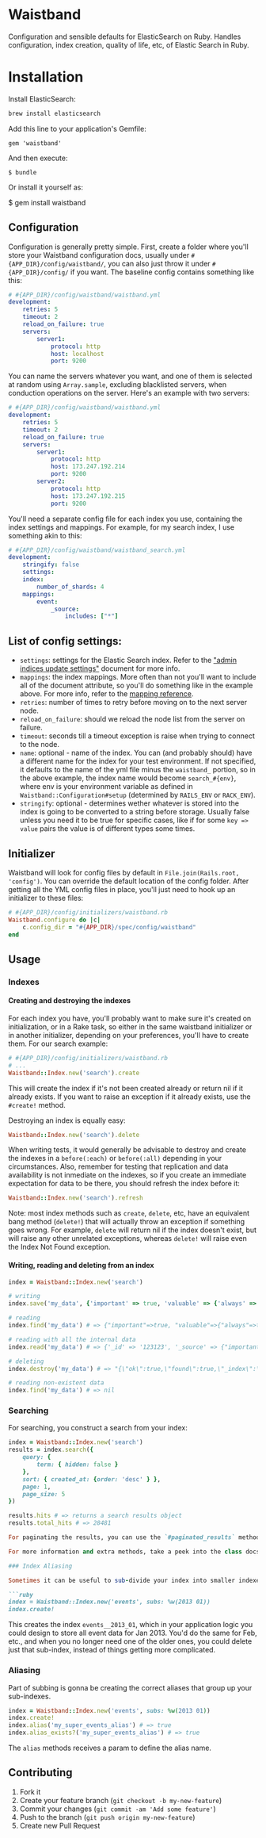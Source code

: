 # Waistband

Configuration and sensible defaults for ElasticSearch on Ruby.  Handles configuration, index creation, quality of life, etc, of Elastic Search in Ruby.

# Installation

Install ElasticSearch:

```bash
brew install elasticsearch
```

Add this line to your application's Gemfile:

    gem 'waistband'

And then execute:

    $ bundle

Or install it yourself as:

$ gem install waistband

## Configuration

Configuration is generally pretty simple.  First, create a folder where you'll store your Waistband configuration docs, usually under `#{APP_DIR}/config/waistband/`, you can also just throw it under `#{APP_DIR}/config/` if you want.  The baseline config contains something like this:

```yml
# #{APP_DIR}/config/waistband/waistband.yml
development:
    retries: 5
    timeout: 2
    reload_on_failure: true
    servers:
        server1:
            protocol: http
            host: localhost
            port: 9200
```

You can name the servers whatever you want, and one of them is selected at random using `Array.sample`, excluding blacklisted servers, when conduction operations on the server.  Here's an example with two servers:

```yml
# #{APP_DIR}/config/waistband/waistband.yml
development:
    retries: 5
    timeout: 2
    reload_on_failure: true
    servers:
        server1:
            protocol: http
            host: 173.247.192.214
            port: 9200
        server2:
            protocol: http
            host: 173.247.192.215
            port: 9200
```

You'll need a separate config file for each index you use, containing the index settings and mappings.  For example, for my search index, I use something akin to this:

```yml
# #{APP_DIR}/config/waistband/waistband_search.yml
development:
    stringify: false
    settings:
    index:
        number_of_shards: 4
    mappings:
        event:
            _source:
                includes: ["*"]
```

## List of config settings:

* `settings`: settings for the Elastic Search index.  Refer to the ["admin indices update settings"](http://www.elasticsearch.org/guide/reference/api/admin-indices-update-settings/) document for more info.
* `mappings`: the index mappings.  More often than not you'll want to include all of the document attribute, so you'll do something like in the example above.  For more info, refer to the [mapping reference]("http://www.elasticsearch.org/guide/reference/mapping/").
* `retries`: number of times to retry before moving on to the next server node.
* `reload_on_failure`: should we reload the node list from the server on failure.
* `timeout`: seconds till a timeout exception is raise when trying to connect to the node.
* `name`: optional - name of the index.  You can (and probably should) have a different name for the index for your test environment.  If not specified, it defaults to the name of the yml file minus the `waistband_` portion, so in the above example, the index name would become `search_#{env}`, where env is your environment variable as defined in `Waistband::Configuration#setup` (determined by `RAILS_ENV` or `RACK_ENV`).
* `stringify`: optional - determines wether whatever is stored into the index is going to be converted to a string before storage.  Usually false unless you need it to be true for specific cases, like if for some `key => value` pairs the value is of different types some times.

## Initializer


Waistband will look for config files by default in `File.join(Rails.root, 'config')`.  You can override the default location of the config folder. After getting all the YML config files in place, you'll just need to hook up an initializer to these files:

```ruby
# #{APP_DIR}/config/initializers/waistband.rb
Waistband.configure do |c|
    c.config_dir = "#{APP_DIR}/spec/config/waistband"
end
```

## Usage

### Indexes


#### Creating and destroying the indexes

For each index you have, you'll probably want to make sure it's created on initialization, or in a Rake task, so either in the same waistband initializer or in another initializer, depending on your preferences, you'll have to create them.  For our search example:

```ruby
# #{APP_DIR}/config/initializers/waistband.rb
# ...
Waistband::Index.new('search').create
```

This will create the index if it's not been created already or return nil if it already exists.  If you want to raise an exception if it already exists, use the `#create!` method.

Destroying an index is equally easy:

```ruby
Waistband::Index.new('search').delete
```

When writing tests, it would generally be advisable to destroy and create the indexes in a `before(:each)` or `before(:all)` depending in your circumstances.  Also, remember for testing that replication and data availability is not inmediate on the indexes, so if you create an immediate expectation for data to be there, you should refresh the index before it:

```ruby
Waistband::Index.new('search').refresh
```

Note: most index methods such as `create`, `delete`, etc, have an equivalent bang method (`delete!`) that will actually throw an exception if something goes wrong.  For example, `delete` will return nil if the index doesn't exist, but will raise any other unrelated exceptions, whereas `delete!` will raise even the Index Not Found exception.

#### Writing, reading and deleting from an index

```ruby
index = Waistband::Index.new('search')

# writing
index.save('my_data', {'important' => true, 'valuable' => {'always' => true}}) # => true

# reading
index.find('my_data') # => {"important"=>true, "valuable"=>{"always"=>true}}

# reading with all the internal data
index.read('my_data') # => {'_id' => '123123', '_source' => {"important"=>true, "valuable"=>{"always"=>true}}, ...}

# deleting
index.destroy('my_data') # => "{\"ok\":true,\"found\":true,\"_index\":\"search\",\"_type\":\"search\",\"_id\":\"my_data\",\"_version\":2}"

# reading non-existent data
index.find('my_data') # => nil
```

### Searching

For searching, you construct a search from your index:

```ruby
index = Waistband::Index.new('search')
results = index.search({
    query: {
        term: { hidden: false }
    },
    sort: { created_at: {order: 'desc' } },
    page: 1,
    page_size: 5
})

results.hits # => returns a search results object
results.total_hits # => 28481

For paginating the results, you can use the `#paginated_results` method, which requires the [Kaminari](https://github.com/amatsuda/kaminari), gem.  If you use another gem, you can just override the method, etc.

For more information and extra methods, take a peek into the class docs.

### Index Aliasing

Sometimes it can be useful to sub-divide your index into smaller indexes based on dates or other partitioning schemes.  To do this, the `Index` class exposes the `subs` option on instantiation:

```ruby
index = Waistband::Index.new('events', subs: %w(2013 01))
index.create!
```

This creates the index `events__2013_01`, which in your application logic you could design to store all event data for Jan 2013.  You'd do the same for Feb, etc., and when you no longer need one of the older ones, you could delete just that sub-index, instead of things getting more complicated.

### Aliasing

Part of subbing is gonna be creating the correct aliases that group up your sub-indexes.

```ruby
index = Waistband::Index.new('events', subs: %w(2013 01))
index.create!
index.alias('my_super_events_alias') # => true
index.alias_exists?('my_super_events_alias') # => true
```

The `alias` methods receives a param to define the alias name.

## Contributing

1. Fork it
2. Create your feature branch (`git checkout -b my-new-feature`)
3. Commit your changes (`git commit -am 'Add some feature'`)
4. Push to the branch (`git push origin my-new-feature`)
5. Create new Pull Request

